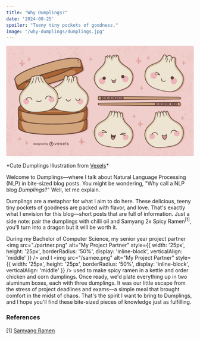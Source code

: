 ```yaml
---
title: "Why Dumplings?"
date: '2024-08-25'
spoiler: "Teeny tiny pockets of goodness."
image: "/why-dumplings/dumplings.jpg"
---
```


![Slide from the talk](dumplings.jpg)
<div style={{ textAlign: 'center', fontSize: '12px', marginTop: '-20px' }}>
  *Cute Dumplings Illustration from <a href="https://www.vexels.com/vectors/preview/330580/cute-dumplings-illustration?ref=vexelsck">Vexels</a>*
</div>

Welcome to Dumplings—where I talk about Natural Language Processing (NLP) in bite-sized blog posts. You might be wondering, "Why call a NLP blog *Dumplings*?" Well, let me explain.

Dumplings are a metaphor for what I aim to do here. These delicious, teeny tiny pockets of goodness are packed with flavor, and love. That's exactly what I envision for this blog—short posts that are full of information. Just a side note: pair the dumplings with chilli oil and Samyang 2x Spicy Ramen<sup>[1]</sup>, you'll turn into a dragon but it will be worth it.

During my Bachelor of Computer Science, my senior year project partner <img src="./partner.png" alt="My Project Partner" style={{ width: '25px', height: '25px', borderRadius: '50%', display: 'inline-block', verticalAlign: 'middle' }} /> and I <img src="/samee.png" alt="My Project Partner" style={{ width: '25px', height: '25px', borderRadius: '50%', display: 'inline-block', verticalAlign: 'middle' }} /> used to make spicy ramen in a kettle and order chicken and corn dumplings. Once ready, we'd plate everything up in two aluminum boxes, each with three dumplings. It was our little escape from the stress of project deadlines and exams—a simple meal that brought comfort in the midst of chaos. That's the spirit I want to bring to Dumplings, and I hope you'll find these bite-sized pieces of knowledge just as fulfilling.



### References
<div style={{ fontSize: '14px', lineHeight: '0', marginTop: '0px' }}>
  [1] <a href="https://thesamyang.pk/collections/all?srsltid=AfmBOookDXAM9PPdc-Nn-29K-4Eg4ailCrGWvlmleUOmMJc2qujNL3cC" target="_blank">Samyang Ramen</a>
</div>
